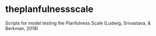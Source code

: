 # theplanfulnessscale
Scripts for model testing the Planfulness Scale (Ludwig, Srivastava, &amp; Berkman, 2018)
